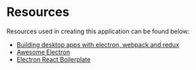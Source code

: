 # Resources
Resources used in creating this application can be found below:

- [Building desktop apps with electron, webpack and redux](https://red-badger.com/blog/2016/04/18/building-desktop-apps-with-electron-webpack-and-redux)
- [Awesome Electron](https://github.com/sindresorhus/awesome-electron)
- [Electron React Boilerplate](https://github.com/chentsulin/electron-react-boilerplate)
